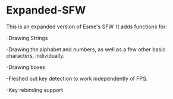 # Expanded-SFW

This is an expanded version of Esme's SFW. It adds functions for:

-Drawing Strings

-Drawing the alphabet and numbers, as well as a few other basic characters, individually.

-Drawing boxes

-Fleshed out key detection to work independently of FPS. 

-Key rebinding support
